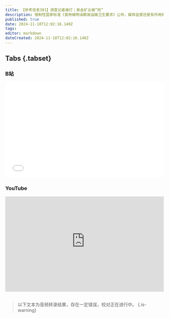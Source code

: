 ```yaml
---
title: 【参考信息381】调查记者被打；紫金矿业被“抢”
description: 强制性国家标准《食用植物油散装运输卫生要求》公布，媒体监督还是有作用的，但监督也不容易，新华社旗下《经济参考报》记者王文志在合新铁路工地调查材料“以次充好”问题时遭殴打。上海广播电视台关停四个电视频道和四套广播频率，上海报业集团关停至少5款客户端，淘汰媒体落后产能；36氪和虎嗅通过AI实现封面自由，媒体新时代冲击是全方位的。紫金矿业旗下在哥伦比亚的金矿被传遭抢，问题比较复杂，也是中企拉美投资新风险。
published: true
date: 2024-11-18T12:02:16.140Z
tags: 
editor: markdown
dateCreated: 2024-11-18T12:02:16.140Z
---
```


## Tabs {.tabset}
### B站
<div style="position: relative; padding: 30% 45%;">
<iframe style="position: absolute; width: 100%; height: 100%; left: 0; top: 0;" src="//player.bilibili.com/player.html?&bvid=BV165UWYhE9b&page=1&as_wide=1&high_quality=1&danmaku=1&autoplay=0" scrolling="no" border="0" frameborder="no" framespacing="0" allowfullscreen="true"></iframe>
</div>

### YouTube
<div style="position: relative; padding: 30% 45%;">
<iframe style="position: absolute; top: 0; left: 0; width: 100%; height: 100%;" src="https://www.youtube-nocookie.com/embed/YouTubeVID" title="YouTube video player" frameborder="0" allow="accelerometer; autoplay; clipboard-write; encrypted-media; gyroscope; picture-in-picture" allowfullscreen></iframe>
</div>

## 

> 以下文本为音频转录结果，存在一定错误，校对正在进行中。
{.is-warning}

